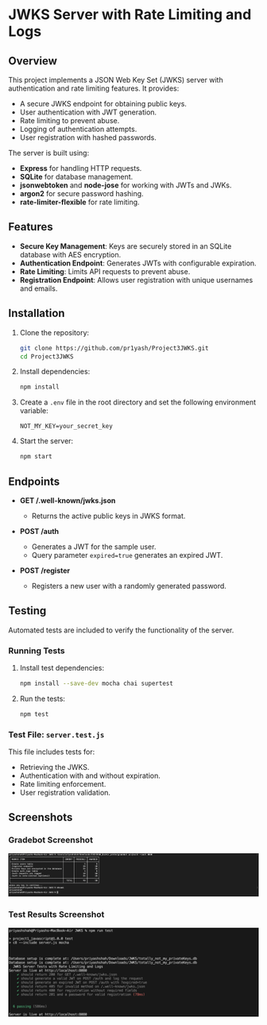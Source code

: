 # JWKS Server with Rate Limiting and Logs

## Overview
This project implements a JSON Web Key Set (JWKS) server with authentication and rate limiting features. It provides:
- A secure JWKS endpoint for obtaining public keys.
- User authentication with JWT generation.
- Rate limiting to prevent abuse.
- Logging of authentication attempts.
- User registration with hashed passwords.

The server is built using:
- **Express** for handling HTTP requests.
- **SQLite** for database management.
- **jsonwebtoken** and **node-jose** for working with JWTs and JWKs.
- **argon2** for secure password hashing.
- **rate-limiter-flexible** for rate limiting.

## Features
- **Secure Key Management**: Keys are securely stored in an SQLite database with AES encryption.
- **Authentication Endpoint**: Generates JWTs with configurable expiration.
- **Rate Limiting**: Limits API requests to prevent abuse.
- **Registration Endpoint**: Allows user registration with unique usernames and emails.

## Installation
1. Clone the repository:
   ```bash
   git clone https://github.com/pr1yash/Project3JWKS.git
   cd Project3JWKS
   ```
2. Install dependencies:
   ```bash
   npm install
   ```
3. Create a `.env` file in the root directory and set the following environment variable:
   ```env
   NOT_MY_KEY=your_secret_key
   ```
4. Start the server:
   ```bash
   npm start
   ```

## Endpoints
- **GET /.well-known/jwks.json**
  - Returns the active public keys in JWKS format.

- **POST /auth**
  - Generates a JWT for the sample user.
  - Query parameter `expired=true` generates an expired JWT.

- **POST /register**
  - Registers a new user with a randomly generated password.

## Testing
Automated tests are included to verify the functionality of the server.

### Running Tests
1. Install test dependencies:
   ```bash
   npm install --save-dev mocha chai supertest
   ```
2. Run the tests:
   ```bash
   npm test
   ```

### Test File: `server.test.js`
This file includes tests for:
- Retrieving the JWKS.
- Authentication with and without expiration.
- Rate limiting enforcement.
- User registration validation.

## Screenshots

### Gradebot Screenshot

![Gradebot Results](./Assets/gradebot.png)

### Test Results Screenshot

![Test Results](./Assets/test.png)

